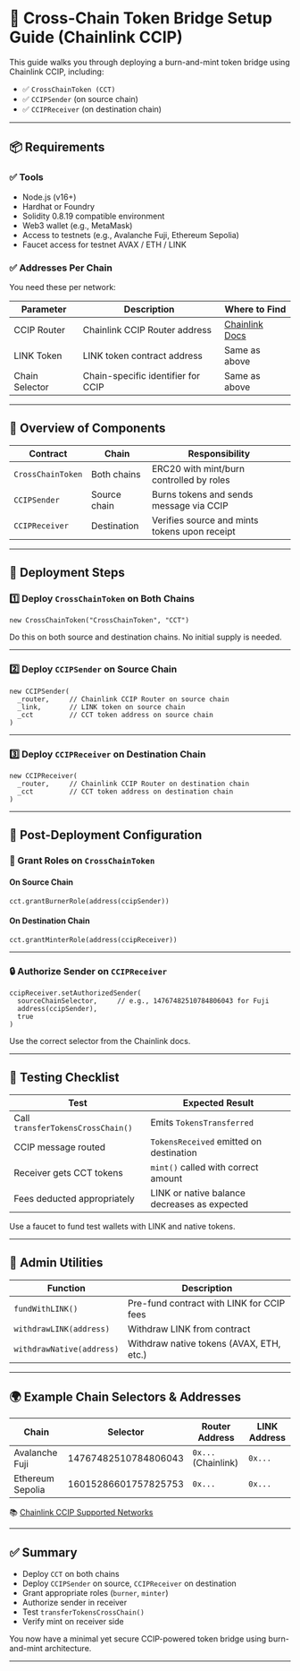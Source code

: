 # 🔗 Cross-Chain Token Bridge Setup Guide (Chainlink CCIP)

This guide walks you through deploying a burn-and-mint token bridge using Chainlink CCIP, including:

- ✅ `CrossChainToken (CCT)`
- ✅ `CCIPSender` (on source chain)
- ✅ `CCIPReceiver` (on destination chain)

---

## 📦 Requirements

### ✅ Tools
- Node.js (v16+)
- Hardhat or Foundry
- Solidity 0.8.19 compatible environment
- Web3 wallet (e.g., MetaMask)
- Access to testnets (e.g., Avalanche Fuji, Ethereum Sepolia)
- Faucet access for testnet AVAX / ETH / LINK

### ✅ Addresses Per Chain
You need these per network:

| Parameter         | Description                         | Where to Find                           |
|------------------|-------------------------------------|------------------------------------------|
| CCIP Router       | Chainlink CCIP Router address        | [Chainlink Docs](https://docs.chain.link/ccip/supported-networks) |
| LINK Token        | LINK token contract address          | Same as above                            |
| Chain Selector    | Chain-specific identifier for CCIP   | Same as above                            |

---

## 📁 Overview of Components

| Contract        | Chain          | Responsibility                                |
|----------------|----------------|-----------------------------------------------|
| `CrossChainToken` | Both chains   | ERC20 with mint/burn controlled by roles      |
| `CCIPSender`     | Source chain   | Burns tokens and sends message via CCIP       |
| `CCIPReceiver`   | Destination    | Verifies source and mints tokens upon receipt |

---

## 🚀 Deployment Steps

### 1️⃣ Deploy `CrossChainToken` on Both Chains

```solidity
new CrossChainToken("CrossChainToken", "CCT")
```

Do this on both source and destination chains. No initial supply is needed.

---

### 2️⃣ Deploy `CCIPSender` on Source Chain

```solidity
new CCIPSender(
  _router,     // Chainlink CCIP Router on source chain
  _link,       // LINK token on source chain
  _cct         // CCT token address on source chain
)
```

---

### 3️⃣ Deploy `CCIPReceiver` on Destination Chain

```solidity
new CCIPReceiver(
  _router,     // Chainlink CCIP Router on destination chain
  _cct         // CCT token address on destination chain
)
```

---

## 🔧 Post-Deployment Configuration

### 🔐 Grant Roles on `CrossChainToken`

#### On Source Chain

```solidity
cct.grantBurnerRole(address(ccipSender))
```

#### On Destination Chain

```solidity
cct.grantMinterRole(address(ccipReceiver))
```

---

### 🔒 Authorize Sender on `CCIPReceiver`

```solidity
ccipReceiver.setAuthorizedSender(
  sourceChainSelector,     // e.g., 14767482510784806043 for Fuji
  address(ccipSender),
  true
)
```

Use the correct selector from the Chainlink docs.

---

## 🧪 Testing Checklist

| Test                          | Expected Result                                     |
|------------------------------|-----------------------------------------------------|
| Call `transferTokensCrossChain()` | Emits `TokensTransferred`                        |
| CCIP message routed           | `TokensReceived` emitted on destination            |
| Receiver gets CCT tokens      | `mint()` called with correct amount                |
| Fees deducted appropriately   | LINK or native balance decreases as expected       |

Use a faucet to fund test wallets with LINK and native tokens.

---

## 🧼 Admin Utilities

| Function                     | Description                                   |
|-----------------------------|-----------------------------------------------|
| `fundWithLINK()`            | Pre-fund contract with LINK for CCIP fees     |
| `withdrawLINK(address)`     | Withdraw LINK from contract                   |
| `withdrawNative(address)`   | Withdraw native tokens (AVAX, ETH, etc.)      |

---

## 🌍 Example Chain Selectors & Addresses

| Chain           | Selector             | Router Address        | LINK Address         |
|-----------------|----------------------|------------------------|----------------------|
| Avalanche Fuji  | 14767482510784806043 | `0x...` (Chainlink)    | `0x...`              |
| Ethereum Sepolia| 16015286601757825753 | `0x...`                | `0x...`              |

📚 [Chainlink CCIP Supported Networks](https://docs.chain.link/ccip/supported-networks)

---

## ✅ Summary

- Deploy `CCT` on both chains
- Deploy `CCIPSender` on source, `CCIPReceiver` on destination
- Grant appropriate roles (`burner`, `minter`)
- Authorize sender in receiver
- Test `transferTokensCrossChain()`
- Verify mint on receiver side

You now have a minimal yet secure CCIP-powered token bridge using burn-and-mint architecture.

---
